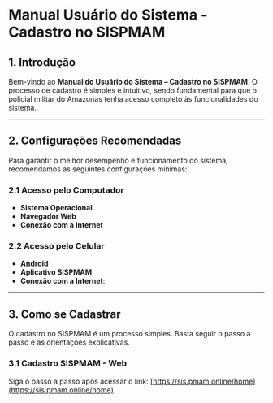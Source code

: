 # Manual Usuário do Sistema - Cadastro no SISPMAM

## 1. Introdução

Bem-vindo ao **Manual do Usuário do Sistema – Cadastro no SISPMAM**. O processo de cadastro é simples e intuitivo, sendo fundamental para que o policial militar do Amazonas tenha acesso completo às funcionalidades do sistema.

---

## 2. Configurações Recomendadas

Para garantir o melhor desempenho e funcionamento do sistema, recomendamos as seguintes configurações mínimas:

### 2.1 Acesso pelo Computador
- **Sistema Operacional**
- **Navegador Web**
- **Conexão com a Internet**

### 2.2 Acesso pelo Celular
- **Android**
- **Aplicativo SISPMAM**
- **Conexão com a Internet**:

---

## 3. Como se Cadastrar

O cadastro no SISPMAM é um processo simples. Basta seguir o passo a passo e as orientações explicativas.

### 3.1 Cadastro SISPMAM - Web 

Siga o passo a passo após acessar o link: [https://sis.pmam.online/home](https://sis.pmam.online/home)